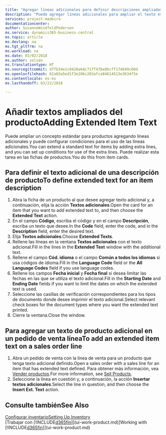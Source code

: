 ```yaml
---
title: "Agregar líneas adicionales para definir descripciones ampliadas de producto | Documentos de Microsoft"
description: "Puede agregar líneas adicionales para ampliar el texto estándar que describe un producto."
services: project-madeira
documentationcenter: 
author: SusanneWindfeldPedersen
ms.service: dynamics365-business-central
ms.topic: article
ms.devlang: na
ms.tgt_pltfrm: na
ms.workload: na
ms.date: 03/02/2018
ms.author: solsen
ms.translationtype: HT
ms.sourcegitcommit: d7fb34e1c9428a64c71ff47be8bcff174649c00d
ms.openlocfilehash: 62a03a5ed1f3e286c203afca84614513e3634f5e
ms.contentlocale: es-es
ms.lasthandoff: 03/22/2018

---
```

# <a name="adding-extended-item-text"></a><span data-ttu-id="e284a-103">Añadir textos ampliados del producto</span><span class="sxs-lookup"><span data-stu-id="e284a-103">Adding Extended Item Text</span></span>
<span data-ttu-id="e284a-104">Puede ampliar un concepto estándar para productos agregando líneas adicionales y puede configurar condiciones para el uso de las líneas adicionales.</span><span class="sxs-lookup"><span data-stu-id="e284a-104">You can extend a standard text for items by adding extra lines, and you can set up conditions for use of the extra lines.</span></span> <span data-ttu-id="e284a-105">Puede realizar esta tarea en las fichas de productos.</span><span class="sxs-lookup"><span data-stu-id="e284a-105">You do this from item cards.</span></span>

## <a name="to-define-extended-text-for-an-item-description"></a><span data-ttu-id="e284a-106">Para definir el texto adicional de una descripción de producto</span><span class="sxs-lookup"><span data-stu-id="e284a-106">To define extended text for an item description</span></span>
1. <span data-ttu-id="e284a-107">Abra la ficha de un producto al que desee agregar texto adicional y, a continuación, elija la acción **Textos adicionales**.</span><span class="sxs-lookup"><span data-stu-id="e284a-107">Open the card for an item that you want to add extended text to, and then choose the **Extended Text** action.</span></span>
2. <span data-ttu-id="e284a-108">En el campo **Código**, escriba el código y en el campo **Descripción**, escriba un texto que desee.</span><span class="sxs-lookup"><span data-stu-id="e284a-108">In the **Code** field, enter the code, and in the **Description** field, enter the desired text.</span></span>
3. <span data-ttu-id="e284a-109">Elija **Textos adicionales**.</span><span class="sxs-lookup"><span data-stu-id="e284a-109">Choose **Extended Texts**.</span></span>
4. <span data-ttu-id="e284a-110">Rellene las líneas en la ventana **Textos adicionales** con el texto adicional.</span><span class="sxs-lookup"><span data-stu-id="e284a-110">Fill in the lines in the **Extended Text** window with the additional text.</span></span>
5. <span data-ttu-id="e284a-111">Rellene el campo **Cód. idioma** o el campo **Común a todos los idiomas** si usa códigos de idioma.</span><span class="sxs-lookup"><span data-stu-id="e284a-111">Fill in the **Language Code** field or the **All Language Codes** field if you use language codes.</span></span>
6. <span data-ttu-id="e284a-112">Rellene los campos **Fecha inicial** y **Fecha final** si desea limitar las fechas en las que se utiliza el texto adicional.</span><span class="sxs-lookup"><span data-stu-id="e284a-112">Fill in the **Starting Date** and **Ending Date** fields if you want to limit the dates on which the extended text is used.</span></span>
7. <span data-ttu-id="e284a-113">Seleccione las casillas de verificación correspondientes para los tipos de documento donde desee imprimir el texto adicional.</span><span class="sxs-lookup"><span data-stu-id="e284a-113">Select relevant check boxes for the document types where you want the extended text printed.</span></span>
8. <span data-ttu-id="e284a-114">Cierre la ventana.</span><span class="sxs-lookup"><span data-stu-id="e284a-114">Close the window.</span></span>

## <a name="to-add-an-extended-item-text-on-a-sales-order-line"></a><span data-ttu-id="e284a-115">Para agregar un texto de producto adicional en un pedido de venta línea</span><span class="sxs-lookup"><span data-stu-id="e284a-115">To add an extended item text on a sales order line</span></span>
1. <span data-ttu-id="e284a-116">Abra un pedido de venta con la línea de venta para un producto que tenga texto adicional definido.</span><span class="sxs-lookup"><span data-stu-id="e284a-116">Open a sales order with a sales line for an item that has extended text defined.</span></span> <span data-ttu-id="e284a-117">Para obtener más información, vea [Vender productos](sales-how-sell-products.md).</span><span class="sxs-lookup"><span data-stu-id="e284a-117">For more information, see [Sell Products](sales-how-sell-products.md).</span></span>
2. <span data-ttu-id="e284a-118">Seleccione la línea en cuestión y, a continuación, la acción **Insertar textos adicionales**.</span><span class="sxs-lookup"><span data-stu-id="e284a-118">Select the line in question, and then choose the **Insert Ext. Text** action.</span></span>

## <a name="see-also"></a><span data-ttu-id="e284a-119">Consulte también</span><span class="sxs-lookup"><span data-stu-id="e284a-119">See Also</span></span>
[<span data-ttu-id="e284a-120">Configurar inventario</span><span class="sxs-lookup"><span data-stu-id="e284a-120">Setting Up Inventory</span></span>](inventory-setup-inventory.md)  
<span data-ttu-id="e284a-121">[Trabajar con [!INCLUDE[d365fin](includes/d365fin_md.md)]](ui-work-product.md)</span><span class="sxs-lookup"><span data-stu-id="e284a-121">[Working with [!INCLUDE[d365fin](includes/d365fin_md.md)]](ui-work-product.md)</span></span>

